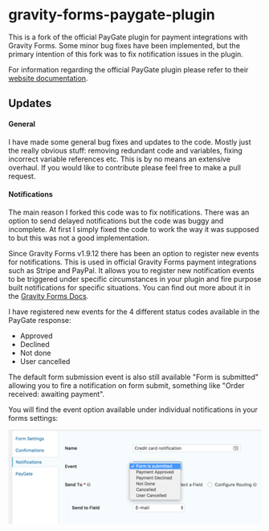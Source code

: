# gravity-forms-paygate-plugin
This is a fork of the official PayGate plugin for payment integrations with Gravity Forms. Some minor bug fixes have been implemented, but the primary intention of this fork was to fix notification issues in the plugin.

For information regarding the official PayGate plugin please refer to their [website documentation](https://developer.paygate.co.za/product/73).

## Updates
#### General
I have made some general bug fixes and updates to the code. Mostly just the really obvious stuff: removing redundant code and variables, fixing incorrect variable references etc. This is by no means an extensive overhaul. If you would like to contribute please feel free to make a pull request.

#### Notifications
The main reason I forked this code was to fix notifications. There was an option to send delayed notifications but the code was buggy and incomplete. At first I simply fixed the code to work the way it was supposed to but this was not a good implementation.

Since Gravity Forms v1.9.12 there has been an option to register new events for notifications. This is used in official Gravity Forms payment integrations such as Stripe and PayPal. It allows you to register new notification events to be triggered under specific circumstances in your plugin and fire purpose built notifications for specific situations. You can find out more about it in the [Gravity Forms Docs](https://www.gravityhelp.com/documentation/article/send-notifications-on-payment-events/).

I have registered new events for the 4 different status codes available in the PayGate response:

- Approved
- Declined
- Not done
- User cancelled

The default form submission event is also still available "Form is submitted" allowing you to fire a notification on form submit, something like "Order received: awaiting payment".

You will find the event option available under individual notifications in your forms settings:

![Events dropdown screenshot](https://raw.githubusercontent.com/jeffjenk/gravity-forms-paygate-plugin/master/notification-events.png)



